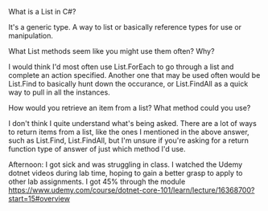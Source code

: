 What is a List in C#?

It's a generic type. A way to list or basically reference types for use or manipulation.

What List methods seem like you might use them often? Why?

I would think I'd most often use List.ForEach to go through a list and complete an action specified. Another one that may be used often would be List.Find to basically hunt down the occurance, or List.FindAll as a quick way to pull in all the instances. 

How would you retrieve an item from a list? What method could you use?

I don't think I quite understand what's being asked. There are a lot of ways to return items from a list, like the ones I mentioned in the above answer, such as List.Find, List.FindAll, but I'm unsure if you're asking for a return function type of answer of just which method I'd use. 

Afternoon: I got sick and was struggling in class. I watched the Udemy dotnet videos during lab time, hoping to gain a better grasp to apply to other lab assignments. I got 45% through the module https://www.udemy.com/course/dotnet-core-101/learn/lecture/16368700?start=15#overview